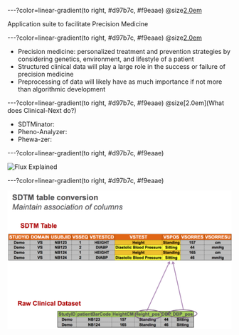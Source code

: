 ---?color=linear-gradient(to right, #d97b7c, #f9eaae)
@size[2.0em](Clinical-Next)

Application suite to facilitate Precision Medicine

---?color=linear-gradient(to right, #d97b7c, #f9eaae)
@size[2.0em](Background)

- Precision medicine: personalized treatment and prevention strategies by considering genetics, environment, and lifestyle of a patient
- Structured clinical data will play a large role in the success or failure of precision medicine
- Preprocessing of data will likely have as much importance if not more than algorithmic development

---?color=linear-gradient(to right, #d97b7c, #f9eaae)
@size[2.0em](What does Clinical-Next do?)
- SDTMinator: 
- Pheno-Analyzer:
- Phewa-zer:

---?color=linear-gradient(to right, #d97b7c, #f9eaae)

![Flux Explained](https://facebook.github.io/flux/img/flux-simple-f8-diagram-explained-1300w.png)

---?color=linear-gradient(to right, #d97b7c, #f9eaae)

![Alt text](/Images/maintain_association_of_columns.png?raw=true "Title")
